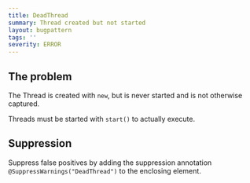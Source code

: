 ```yaml
---
title: DeadThread
summary: Thread created but not started
layout: bugpattern
tags: ''
severity: ERROR
---
```


<!--
*** AUTO-GENERATED, DO NOT MODIFY ***
To make changes, edit the @BugPattern annotation or the explanation in docs/bugpattern.
-->


## The problem
The Thread is created with `new`, but is never started and is not otherwise
captured.

Threads must be started with `start()` to actually execute.

## Suppression
Suppress false positives by adding the suppression annotation `@SuppressWarnings("DeadThread")` to the enclosing element.
